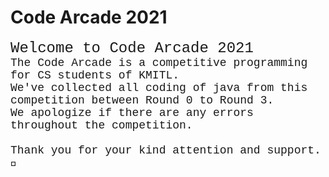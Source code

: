 # Code Arcade 2021

<span style="font-family:Courier New">
    <span style="font-size: 24px;">
        Welcome to Code Arcade 2021
    </span>
    </br>
    <span style="font-size: 18px">
        The Code Arcade is a competitive programming for CS students of KMITL.
        </br>
        We've collected all coding of java from this competition between Round 0 to Round 3.
        </br>
        We apologize if there are any errors throughout the competition.
        </br>
        </br>
        Thank you for your kind attention and support.💖
    </span>
</span>
